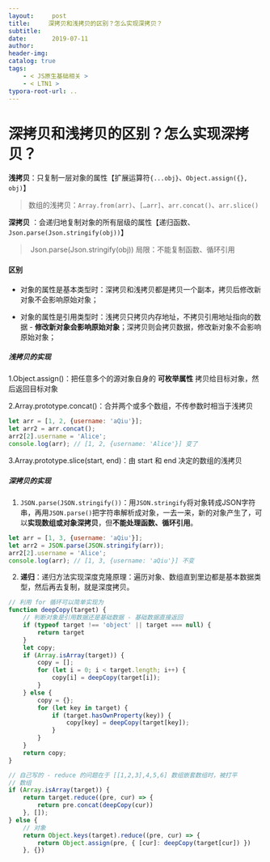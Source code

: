 ```yaml
---
layout:     post
title:     深拷贝和浅拷贝的区别？怎么实现深拷贝？
subtitle:  
date:       2019-07-11
author:     
header-img: 
catalog: true
tags:
    - < JS原生基础相关 >
    - < LTN1 >
typora-root-url: ..
---
```




# 深拷贝和浅拷贝的区别？怎么实现深拷贝？

**浅拷贝**：只复制一层对象的属性【扩展运算符`{...obj}`、`Object.assign({}, obj)`】

>​	数组的浅拷贝：`Array.from(arr)`、`[…arr]`、`arr.concat()`、`arr.slice()`

**深拷贝** ：会递归地复制对象的所有层级的属性【递归函数、`Json.parse(Json.stringify(obj))`】

> ​	Json.parse(Json.stringify(obj)) 局限：不能复制函数、循环引用

#### 区别

- 对象的属性是基本类型时：深拷贝和浅拷贝都是拷贝一个副本，拷贝后修改新对象不会影响原始对象；

- 对象的属性是引用类型时：浅拷贝只拷贝内存地址，不拷贝引用地址指向的数据 - **修改新对象会影响原始对象**；深拷贝则会拷贝数据，修改新对象不会影响原始对象；



##### 浅拷贝的实现

1.Object.assign()：把任意多个的源对象自身的 **可枚举属性** 拷贝给目标对象，然后返回目标对象

2.Array.prototype.concat()：合并两个或多个数组，不传参数时相当于浅拷贝

```javascript
let arr = [1, 2, {username: 'aQiu'}];
let arr2 = arr.concat();   
arr2[2].username = 'Alice';
console.log(arr); // [1, 2, {username: 'Alice'}] 变了
```

3.Array.prototype.slice(start, end)：由 start 和 end 决定的数组的浅拷贝



##### 深拷贝的实现

1. `JSON.parse(JSON.stringify())`：用`JSON.stringify`将对象转成JSON字符串，再用`JSON.parse()`把字符串解析成对象，一去一来，新的对象产生了，可以**实现数组或对象深拷贝**，但**不能处理函数、循环引用**。

```javascript
let arr = [1, 3, {username: 'aQiu'}];
let arr2 = JSON.parse(JSON.stringify(arr));
arr2[2].username = 'Alice'; 
console.log(arr); // [1, 3, {username: 'aQiu'}] 不变
```

2. **递归**：递归方法实现深度克隆原理：遍历对象、数组直到里边都是基本数据类型，然后再去复制，就是深度拷贝。

```javascript
// 利用 for 循环可以简单实现为
function deepCopy(target) {
    // 判断对象是引用数据还是基础数据 - 基础数据直接返回
    if (typeof target !== 'object' || target === null) {
        return target
    }
    let copy;
    if (Array.isArray(target)) {
        copy = [];
        for (let i = 0; i < target.length; i++) {
            copy[i] = deepCopy(target[i]);
        }
    } else {
        copy = {};
        for (let key in target) {
            if (target.hasOwnProperty(key)) {
                copy[key] = deepCopy(target[key]);
            }
        }
    }
    return copy;
}
```

````js
// 自己写的 - reduce 的问题在于 [[1,2,3],4,5,6] 数组嵌套数组时，被打平
// 数组
if (Array.isArray(target)) {
    return target.reduce((pre, cur) => {
        return pre.concat(deepCopy(cur))
    }, []);
} else {
    // 对象
    return Object.keys(target).reduce((pre, cur) => { 
        return Object.assign(pre, { [cur]: deepCopy(target[cur]) }) 
    }, {})
````



